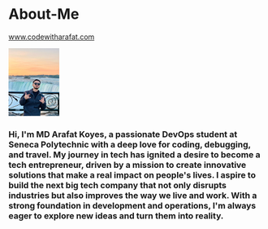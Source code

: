 # About-Me
www.codewitharafat.com

<p><img src="https://github.com/arafdewann/About-Me/blob/main/Araf.jpg" alt="MD ARAFAT KOYES" width="100px"/></p>

<h3> Hi, I'm MD Arafat Koyes, a passionate DevOps student at Seneca Polytechnic with a deep love for coding, debugging, and travel. My journey in tech has ignited a desire to become a tech entrepreneur, driven by a mission to create innovative solutions that make a real impact on people's lives. I aspire to build the next big tech company that not only disrupts industries but also improves the way we live and work. With a strong foundation in development and operations, I'm always eager to explore new ideas and turn them into reality.</h3>
